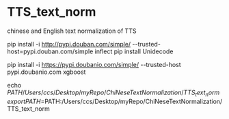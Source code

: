 # TTS_text_norm
chinese and English text normalization of TTS


pip install -i http://pypi.douban.com/simple/ --trusted-host=pypi.douban.com/simple inflect
pip install Unidecode

pip install -i https://pypi.doubanio.com/simple/ --trusted-host pypi.doubanio.com xgboost


echo $PATH
/Users/ccs/Desktop/myRepo/ChiNeseTextNormalization/TTS_text_norm
export PATH=$PATH:/Users/ccs/Desktop/myRepo/ChiNeseTextNormalization/TTS_text_norm